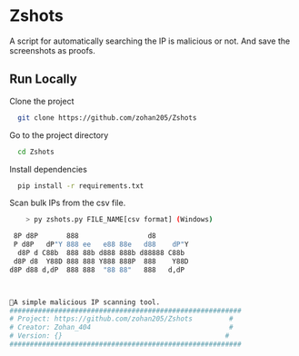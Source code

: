 # Zshots
A script for automatically searching the IP is malicious or not. And save the screenshots as proofs.




## Run Locally

Clone the project

```bash
  git clone https://github.com/zohan205/Zshots
```

Go to the project directory

```bash
  cd Zshots
```

Install dependencies

```bash
  pip install -r requirements.txt
```

Scan bulk IPs from the csv file.

```bash
    > py zshots.py FILE_NAME[csv format] (Windows)

 8P d8P       888                 d8         
 P d8P   dP"Y 888 ee   e88 88e   d88    dP"Y 
  d8P d C88b  888 88b d888 888b d88888 C88b  
 d8P d8  Y88D 888 888 Y888 888P  888    Y88D 
d8P d88 d,dP  888 888  "88 88"   888   d,dP  



📡A simple malicious IP scanning tool.
#########################################################
# Project: https://github.com/zohan205/Zshots         #
# Creator: Zohan_404                                  #
# Version: {}                                        #
#########################################################
```
